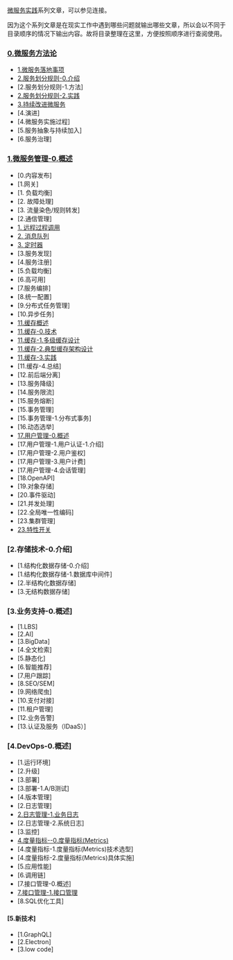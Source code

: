 [微服务实践](https://www.jianshu.com/c/90fcbc52ce97)系列文章，可以参见连接。

因为这个系列文章是在现实工作中遇到哪些问题就输出哪些文章，所以会以不同于目录顺序的情况下输出内容。故将目录整理在这里，方便按照顺序进行查阅使用。

### [0.微服务方法论](https://www.jianshu.com/p/b64fa4234549)
- [1.微服务落地事项](https://www.jianshu.com/p/931c7959c3ac)
- [2.服务划分规则-0.介绍](https://www.jianshu.com/p/5f00f4b635b1)
- [2.服务划分规则-1.方法]
- [2.服务划分规则-2.实践](https://www.jianshu.com/p/69e276943428)
- [3.持续改进微服务](https://www.jianshu.com/p/1aadbd2d3f17)
- [4.演进]
- [4.微服务实施过程]
- [5.服务抽象与持续加入]
- [6.服务治理]

### [1.微服务管理-0.概述]()
- [0.内容发布]
- [1.网关]
- [1. 负载均衡]
- [2. 故障处理]
- [3. 流量染色/规则转发]
- [2.通信管理]
- [1. 远程过程调用]()
- [2. 消息队列]()
- [3. 定时器]()
- [3.服务发现]
- [4.服务注册]
- [5.负载均衡]
- [6.高可用]
- [7.服务编排]
- [8.统一配置]
- [9.分布式任务管理]
- [10.异步任务]
- [11.缓存概述](https://www.jianshu.com/p/57bcef58bac4)
- [11.缓存-0.技术](https://www.jianshu.com/p/97a1069756b2)
- [11.缓存-1.多级缓存设计](https://www.jianshu.com/p/834995215afb)
- [11.缓存-2.典型缓存架构设计](https://www.jianshu.com/p/6a5f8f272cf2)
- [11.缓存-3.实践](https://www.jianshu.com/p/817b984f8088)
- [11.缓存-4.总结]
- [12.前后端分离]
- [13.服务降级]
- [14.服务限流]
- [15.服务熔断]
- [15.事务管理]
- [15.事务管理-1.分布式事务]
- [16.动态选举]
- [17.用户管理-0.概述](https://www.jianshu.com/p/b3a6b3248355)
 - [17.用户管理-1.用户认证-1.介绍]
 - [17.用户管理-2.用户鉴权]
 - [17.用户管理-3.用户计费]
 - [17.用户管理-4.会话管理]
- [18.OpenAPI]
- [19.对象存储]
- [20.事件驱动]
- [21.并发处理]
- [22.全局唯一性编码]
- [23.集群管理]
- [23.特性开关](https://www.jianshu.com/p/511bd72d38b3)

### [2.存储技术-0.介绍]
- [1.结构化数据存储-0.介绍]
- [1.结构化数据存储-1.数据库中间件]
- [2.半结构化数据存储]
- [3.无结构数据存储]

### [3.业务支持-0.概述]
- [1.LBS]
- [2.AI]
- [3.BigData]
- [4.全文检索]
- [5.静态化]
- [6.智能推荐]
- [7.用户跟踪]
- [8.SEO/SEM]
- [9.网络爬虫]
- [10.支付对接]
- [11.租户管理]
- [12.业务告警]
- [13.认证及服务（IDaaS）]

### [4.DevOps-0.概述]
- [1.运行环境]
- [2.升级]
- [3.部署]
- [3.部署-1.A/B测试]
- [4.版本管理]
- [2.日志管理]
- [2.日志管理-1.业务日志](https://www.jianshu.com/p/5077ec40ba97)
- [2.日志管理-2.系统日志]
- [3.监控]
- [4.度量指标--0.度量指标(Metrics)](https://www.jianshu.com/p/66ea0a5790a1)
- [4.度量指标-1.度量指标(Metrics)技术选型]
- [4.度量指标-2.度量指标(Metrics)具体实施]
- [5.应用性能]
- [6.调用链]
- [7.接口管理-0.概述]
- [7.接口管理-1.接口管理](https://www.jianshu.com/p/466b078188d4)
- [8.SQL优化工具]

#### [5.新技术]
- [1.GraphQL]
- [2.Electron]
- [3.low code]
